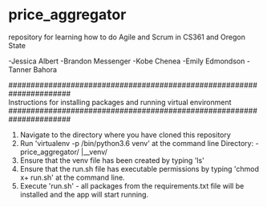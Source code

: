 # price_aggregator
repository for learning how to do Agile and Scrum in CS361 and Oregon State

-Jessica Albert
-Brandon Messenger
-Kobe Chenea
-Emily Edmondson
-Tanner Bahora

######################################################################                                                               
Instructions for installing packages and running virtual environment
######################################################################
1) Navigate to the directory where you have cloned this repository
2) Run 'virtualenv -p /bin/python3.6 venv' at the command line
        Directory:
        -price_aggregator/
        |__venv/
3) Ensure that the venv file has been created by typing 'ls'
4) Ensure that the run.sh file has executable permissions by typing 
   'chmod x+ run.sh' at the command line.
5) Execute 'run.sh' - all packages from the requirements.txt file will
   be installed and the app will start running. 
